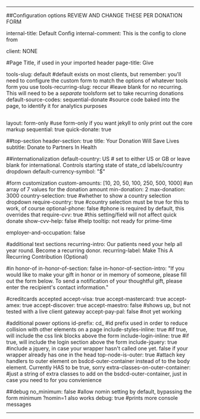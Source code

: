 ---

##Configuration options REVIEW AND CHANGE THESE PER DONATION FORM

internal-title: Default Config
internal-comment: This is the config to clone from

client: NONE

#Page Title, if used in your imported header
page-title: Give

tools-slug: default #default exists on most clients, but remember: you'll need to configure the custom form to match the options of whatever tools form you use
tools-recurring-slug: reccur  #leave blank for no recurring. This will need to be a _separate_ toolsform set to take recurring donations
default-source-codes: sequential-donate #source code baked into the page, to identify it for analytics purposes

##
layout: form-only  #use form-only if you want jekyll to only print out the core markup
sequential: true
quick-donate: true

##top-section
header-section: true
title: Your Donation Will Save Lives
subtitle: Donate to Partners In Health

##internationalization
default-country: US # set to either US or GB or leave blank for international. Controls starting state of state_cd labels/country dropdown
default-currency-symbol: "$"

#form customization
custom-amounts: [10, 20, 50, 100, 250, 500, 1000] #an array of 7 values for the donation amount
min-donation: 2
max-donation: 3000
country-selection: true #whether to show a country selection dropdown
require-country: true #country selection must be true for this to work, of course
optional-phone: false #phone is required by default, this overrides that
require-cvv: true #this setting/field will not affect quick donate
show-cvv-help: false #help tooltip: not ready for prime-time

employer-and-occupation: false


#additional text sections
recurring-intro: Our patients need your help all year round. Become a recurring donor.
recurring-label: Make This A Recurring Contribution (Optional)

#in honor-of
in-honor-of-section: false 
in-honor-of-section-intro: "If you would like to make your gift in honor or in memory of someone, please fill out the form below. To send a notification of your thoughtful gift, please enter the recipient's contact information."

#creditcards accepted
accept-visa: true
accept-mastercard: true
accept-amex: true
accept-discover: true
accept-maestro: false #shows up, but not tested with a live client gateway
accept-pay-pal: false  #not yet working

#additional power options
id-prefix: cd_ #id prefix used in order to reduce collision with other elements on a page 
include-styles-inline: true #if true, will include the css link blocks above the form
include-login-inline: true #if true, will include the login section above the form
include-jquery: true #include a jquery, in case your wrapper hasn't called one yet. false if your wrapper already has one in the head
top-node-is-outer: true #attach key handlers to outer element on bsdcd-outer-container instead of to the body element. Currently HAS to be true, sorry
extra-classes-on-outer-container: #just a string of extra classes to add on the bsdcd-outer-container, just in case you need to for you convienience

##debug
no_minimum: false #allow nomin setting by default, bypassing the form minimum ?nomin=1 also works
debug: true #prints more console messages

---